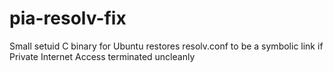 # pia-resolv-fix
Small setuid C binary for Ubuntu restores resolv.conf to be a symbolic link if Private Internet Access terminated uncleanly
